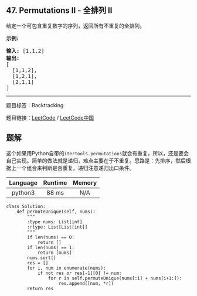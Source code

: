 ## 47. Permutations II - 全排列 II

<!--If you want to use the English description, use `question.content` instead-->

<p>给定一个可包含重复数字的序列，返回所有不重复的全排列。</p>

<p><strong>示例:</strong></p>

<pre><strong>输入:</strong> [1,1,2]
<strong>输出:</strong>
[
  [1,1,2],
  [1,2,1],
  [2,1,1]
]</pre>



-----

题目标签：Backtracking

题目链接：[LeetCode](https://leetcode.com/problems/permutations-ii/description/)  /  [LeetCode中国](https://leetcode-cn.com/problems/permutations-ii/description/)

## 题解

这个如果用Python自带的`itertools.permutations`就会有重复，所以，还是要会自己实现。简单的做法就是递归，难点主要在于不重复。思路是：先排序，然后根据上一个组合来判断是否重复。递归注意递归出口条件。

| Language | Runtime | Memory |
|:---:|:---:|:---:|
| python3  | 88  ms | N/A |

```python3
class Solution:
    def permuteUnique(self, nums):
        """
        :type nums: List[int]
        :rtype: List[List[int]]
        """
        if len(nums) == 0:
            return []
        if len(nums) == 1:
            return [nums]
        nums.sort()
        res = []
        for i, num in enumerate(nums):
            if not res or res[-1][0] != num:
                for r in self.permuteUnique(nums[:i] + nums[i+1:]):
                    res.append([num, *r])
        return res
```
